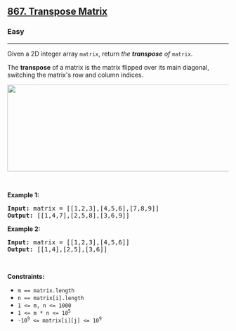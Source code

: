 <h2><a href="https://leetcode.com/problems/transpose-matrix/">867. Transpose Matrix</a></h2><h3>Easy</h3><hr><div style="user-select: auto;"><p style="user-select: auto;">Given a 2D integer array <code style="user-select: auto;">matrix</code>, return <em style="user-select: auto;">the <strong style="user-select: auto;">transpose</strong> of</em> <code style="user-select: auto;">matrix</code>.</p>

<p style="user-select: auto;">The <strong style="user-select: auto;">transpose</strong> of a matrix is the matrix flipped over its main diagonal, switching the matrix's row and column indices.</p>

<p style="user-select: auto;"><img alt="" src="https://assets.leetcode.com/uploads/2021/02/10/hint_transpose.png" style="width: 600px; height: 197px; user-select: auto;"></p>

<p style="user-select: auto;">&nbsp;</p>
<p style="user-select: auto;"><strong style="user-select: auto;">Example 1:</strong></p>

<pre style="user-select: auto;"><strong style="user-select: auto;">Input:</strong> matrix = [[1,2,3],[4,5,6],[7,8,9]]
<strong style="user-select: auto;">Output:</strong> [[1,4,7],[2,5,8],[3,6,9]]
</pre>

<p style="user-select: auto;"><strong style="user-select: auto;">Example 2:</strong></p>

<pre style="user-select: auto;"><strong style="user-select: auto;">Input:</strong> matrix = [[1,2,3],[4,5,6]]
<strong style="user-select: auto;">Output:</strong> [[1,4],[2,5],[3,6]]
</pre>

<p style="user-select: auto;">&nbsp;</p>
<p style="user-select: auto;"><strong style="user-select: auto;">Constraints:</strong></p>

<ul style="user-select: auto;">
	<li style="user-select: auto;"><code style="user-select: auto;">m == matrix.length</code></li>
	<li style="user-select: auto;"><code style="user-select: auto;">n == matrix[i].length</code></li>
	<li style="user-select: auto;"><code style="user-select: auto;">1 &lt;= m, n &lt;= 1000</code></li>
	<li style="user-select: auto;"><code style="user-select: auto;">1 &lt;= m * n &lt;= 10<sup style="user-select: auto;">5</sup></code></li>
	<li style="user-select: auto;"><code style="user-select: auto;">-10<sup style="user-select: auto;">9</sup> &lt;= matrix[i][j] &lt;= 10<sup style="user-select: auto;">9</sup></code></li>
</ul>
</div>